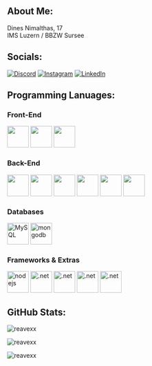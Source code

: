 ## About Me:
Dines Nimalthas, 17<br>IMS Luzern / BBZW Sursee<br>
## Socials:
[![Discord](https://img.shields.io/badge/Discord-%237289DA.svg?logo=discord&logoColor=white)](https://discordapp.com/users/425393408379584524) [![Instagram](https://img.shields.io/badge/Instagram-%23E4405F.svg?logo=Instagram&logoColor=white)](https://instagram.com/dines.luu) [![LinkedIn](https://img.shields.io/badge/LinkedIn-%230077B5.svg?logo=linkedin&logoColor=white)](https://linkedin.com/in/dines.nimalthas) 
## Programming Lanuages:

### Front-End
<p align='left'>
<img src="https://cdn.jsdelivr.net/npm/programming-languages-logos/src/javascript/javascript.png" height="50">
<img src="https://cdn.jsdelivr.net/npm/programming-languages-logos/src/html/html.png" height="50"> 
<img src="https://cdn.jsdelivr.net/npm/programming-languages-logos/src/css/css.png" height="50"> 
</p>

### Back-End
<p align='left'>  
<img src="https://cdn.jsdelivr.net/npm/programming-languages-logos/src/csharp/csharp.png" height="50">
<img src="https://cdn.jsdelivr.net/npm/programming-languages-logos/src/python/python.png" height="50">
<img src="https://cdn.jsdelivr.net/npm/programming-languages-logos/src/go/go.png" height="50"> 
<img src="https://cdn.jsdelivr.net/npm/programming-languages-logos/src/php/php.png" height="50"> 
<img src="https://cdn.jsdelivr.net/npm/programming-languages-logos/src/lua/lua.png" height="50">
<img src="https://upload.wikimedia.org/wikipedia/commons/2/2f/PowerShell_5.0_icon.png" height="50">
</p>

### Databases
<p align='left'>
<img src="https://cdn.jsdelivr.net/gh/devicons/devicon/icons/mysql/mysql-original-wordmark.svg" height="50" alt="MySQL">  
<img src="https://www.vectorlogo.zone/logos/mongodb/mongodb-icon.svg" height="50" alt="mongodb">  
</p>

### Frameworks & Extras
<p align='left'>
<img src="https://upload.wikimedia.org/wikipedia/commons/thumb/d/d9/Node.js_logo.svg/2560px-Node.js_logo.svg.png" height="50" alt="nodejs">  
<img src="https://en.wikipedia.org/wiki/File:Microsoft_.NET_logo.svg" height="50" alt=".net">
<img src="https://upload.wikimedia.org/wikipedia/commons/thumb/2/22/Pandas_mark.svg/274px-Pandas_mark.svg.png" height="50" alt=".net">
<img src="https://upload.wikimedia.org/wikipedia/commons/a/ac/Creative_Cloud.svg" height="50" alt=".net">  
<img src="https://img.uxwing.com/wp-content/themes/uxwing/download/brands-social-media/postman-icon.png" height="50" alt=".net">  
</p>

## GitHub Stats:
<p>
    <img src="https://github-readme-stats.vercel.app/api/top-langs?username=reavexx&show_icons=true&locale=en&layout=compact&theme=dracula" alt="reavexx" />
</p>
<p>
    <img src="https://github-readme-stats.vercel.app/api?username=reavexx&show_icons=true&locale=en&theme=dracula" alt="reavexx" />
</p>
<p>
    <img src="https://github-readme-streak-stats.herokuapp.com/?user=reavexx&theme=dracula" alt="reavexx" />
</p>
